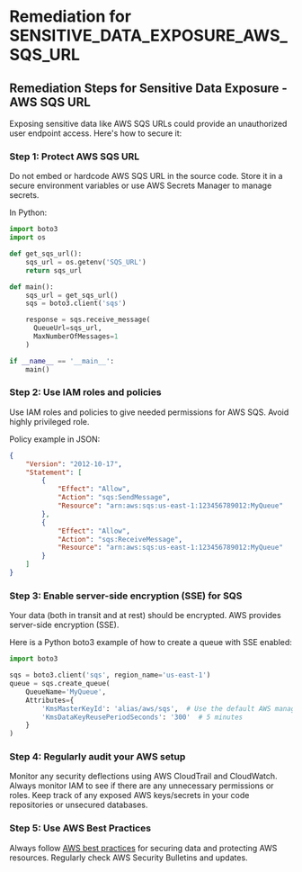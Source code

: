 # Remediation for SENSITIVE_DATA_EXPOSURE_AWS_SQS_URL

## Remediation Steps for Sensitive Data Exposure - AWS SQS URL

Exposing sensitive data like AWS SQS URLs could provide an unauthorized user endpoint access. Here's how to secure it:

### Step 1: Protect AWS SQS URL
Do not embed or hardcode AWS SQS URL in the source code. Store it in a secure environment variables or use AWS Secrets Manager to manage secrets.

In Python:

```python
import boto3
import os

def get_sqs_url():
    sqs_url = os.getenv('SQS_URL')
    return sqs_url

def main():
    sqs_url = get_sqs_url()
    sqs = boto3.client('sqs')

    response = sqs.receive_message(
      QueueUrl=sqs_url,
      MaxNumberOfMessages=1
    )

if __name__ == '__main__':
    main()
```

### Step 2: Use IAM roles and policies
Use IAM roles and policies to give needed permissions for AWS SQS. Avoid highly privileged role.

Policy example in JSON:

```json
{
    "Version": "2012-10-17",
    "Statement": [
        {
            "Effect": "Allow",
            "Action": "sqs:SendMessage",
            "Resource": "arn:aws:sqs:us-east-1:123456789012:MyQueue"
        },
        {
            "Effect": "Allow",
            "Action": "sqs:ReceiveMessage",
            "Resource": "arn:aws:sqs:us-east-1:123456789012:MyQueue"
        }
    ]
}
```

### Step 3: Enable server-side encryption (SSE) for SQS
Your data (both in transit and at rest) should be encrypted. AWS provides server-side encryption (SSE). 

Here is a Python boto3 example of how to create a queue with SSE enabled:

```python
import boto3

sqs = boto3.client('sqs', region_name='us-east-1')
queue = sqs.create_queue(
    QueueName='MyQueue',
    Attributes={
        'KmsMasterKeyId': 'alias/aws/sqs',  # Use the default AWS managed CMK
        'KmsDataKeyReusePeriodSeconds': '300'  # 5 minutes
    }
)
```

### Step 4: Regularly audit your AWS setup 
Monitor any security deflections using AWS CloudTrail and CloudWatch. Always monitor IAM to see if there are any unnecessary permissions or roles.
Keep track of any exposed AWS keys/secrets in your code repositories or unsecured databases.

### Step 5: Use AWS Best Practices
Always follow [AWS best practices](https://docs.aws.amazon.com/general/latest/gr/aws-security-best-practices.html) for securing data and protecting AWS resources. Regularly check AWS Security Bulletins and updates.